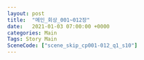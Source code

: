 ```yaml
---
layout: post
title:  "메인_회상_001~012장"
date:   2021-01-03 07:00:00 +0000
categories: Main
Tags: Story Main
SceneCode: ["scene_skip_cp001-012_q1_s10"]
---
```


